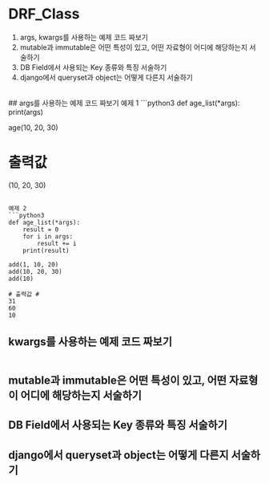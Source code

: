 # DRF_Class

 1. args, kwargs를 사용하는 예제 코드 짜보기
 3. mutable과 immutable은 어떤 특성이 있고, 어떤 자료형이 어디에 해당하는지 서술하기
 4. DB Field에서 사용되는 Key 종류와 특징 서술하기
 5. django에서 queryset과 object는 어떻게 다른지 서술하기
<br/>
## args를 사용하는 예제 코드 짜보기
예제 1
```python3
def age_list(*args):
 print(args)
 
age(10, 20, 30)

# 출력값 #
(10, 20, 30)
```

예제 2
```python3
def age_list(*args):
    result = 0
    for i in args:
        result += i
    print(result)
    
add(1, 10, 20)
add(10, 20, 30)
add(10)

# 출력값 #
31
60
10
```
## kwargs를 사용하는 예제 코드 짜보기
```python3

```


## mutable과 immutable은 어떤 특성이 있고, 어떤 자료형이 어디에 해당하는지 서술하기
## DB Field에서 사용되는 Key 종류와 특징 서술하기
## django에서 queryset과 object는 어떻게 다른지 서술하기
